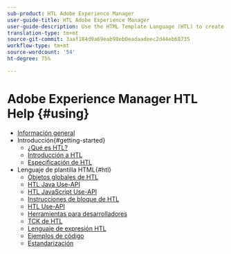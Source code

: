 ```yaml
---
sub-product: HTL Adobe Experience Manager
user-guide-title: HTL Adobe Experience Manager
user-guide-description: Use the HTML Template Language (HTL) to create an enterprise-level web framework.
translation-type: tm+mt
source-git-commit: 3aaf184d9a69eab98eb0eadaadeec2d44eb68735
workflow-type: tm+mt
source-wordcount: '54'
ht-degree: 75%

---
```



# Adobe Experience Manager HTL Help {#using}

+ [Información general](overview.md)
+ Introducción{#getting-started}
   + [¿Qué es HTL?](update.md)
   + [Introducción a HTL](getting-started.md)
   + [Especificación de HTL](htl-specification.md)
+ Lenguaje de plantilla HTML{#htl}
   + [Objetos globales de HTL](global-objects.md)
   + [HTL Java Use-API](use-api-java.md)
   + [HTL JavaScript Use-API](use-api-javascript.md)
   + [Instrucciones de bloque de HTL](block-statements.md)
   + [HTL Use-API](use-api.md)
   + [Herramientas para desarrolladores](dev-tools.md)
   + [TCK de HTL](htl-tck.md)
   + [Lenguaje de expresión HTL](expression-language.md)
   + [Ejemplos de código](code-samples.md)
   + [Estandarización](standardization.md)